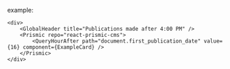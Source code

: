 example:

    <div>
        <GlobalHeader title="Publications made after 4:00 PM" />
        <Prismic repo="react-prismic-cms">
            <QueryHourAfter path="document.first_publication_date" value={16} component={ExampleCard} />
        </Prismic>
    </div>

